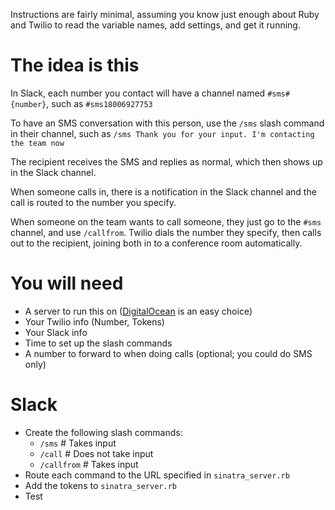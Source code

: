 Instructions are fairly minimal, assuming you know just enough about Ruby and Twilio to read the variable names, add settings, and get it running.

# The idea is this

In Slack, each number you contact will have a channel named `#sms#{number}`, such as `#sms18006927753`

To have an SMS conversation with this person, use the `/sms` slash command in their channel, such as `/sms Thank you for your input. I'm contacting the team now`

The recipient receives the SMS and replies as normal, which then shows up in the Slack channel.

When someone calls in, there is a notification in the Slack channel and the call is routed to the number you specify.

When someone on the team wants to call someone, they just go to the `#sms` channel, and use `/callfrom`. Twilio dials the number they specify, then calls out to the recipient, joining both in to a conference room automatically.


# You will need

- A server to run this on ([DigitalOcean](https://m.do.co/c/b8b974e3ad7e) is an easy choice)
- Your Twilio info (Number, Tokens)
- Your Slack info
- Time to set up the slash commands
- A number to forward to when doing calls (optional; you could do SMS only)

# Slack

- Create the following slash commands:
  - `/sms` # Takes input
  - `/call` # Does not take input
  - `/callfrom` # Takes input
- Route each command to the URL specified in `sinatra_server.rb`
- Add the tokens to `sinatra_server.rb`
- Test
